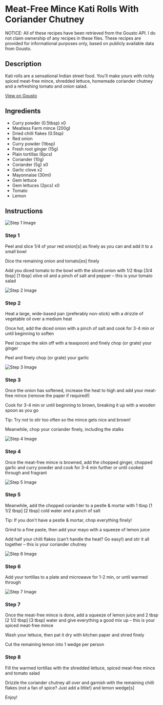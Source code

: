 # Meat-Free Mince Kati Rolls With Coriander Chutney

NOTICE: All of these recipes have been retrieved from the Gousto API. I do not claim ownership of any recipes in these files. These recipes are provided for informational purposes only, based on publicly available data from Gousto.

## Description

Kati rolls are a sensational Indian street food. You'll make yours with richly spiced meat-free mince, shredded lettuce, homemade coriander chutney and a refreshing tomato and onion salad.

[View on Gousto](https://www.gousto.co.uk/recipes/cookbook/meat-free-mince-kati-rolls-with-coriander-chutney)

## Ingredients

- Curry powder (0.5tbsp) x0
- Meatless Farm mince (200g)
- Dried chilli flakes (0.5tsp)
- Red onion
- Curry powder (1tbsp)
- Fresh root ginger (15g)
- Plain tortillas (6pcs)
- Coriander (10g)
- Coriander (5g) x0
- Garlic clove x2
- Mayonnaise (30ml)
- Gem lettuce
- Gem lettuces (2pcs) x0
- Tomato
- Lemon

## Instructions

![Step 1 Image](https://production-media.gousto.co.uk/cms/recipe-step-image/step-1-1624292998156-x200.jpg)

### Step 1

Peel and slice 1/4 of your<span class="text-danger"> </span>red onion[s] as finely as you can and add it to a small bowl

Dice the remaining onion and tomato[es] finely

Add you diced tomato to the bowl with the sliced onion with 1/2 tbsp <span class="text-purple">[3/4 tbsp]</span> <span class="text-danger">[1 tbsp]</span> olive oil and a pinch of salt and pepper – this is your tomato salad

![Step 2 Image](https://production-media.gousto.co.uk/cms/recipe-step-image/step-2-1624293012254-x200.jpg)

### Step 2

Heat a large, wide-based pan (preferably non-stick) with a drizzle of vegetable oil over a medium heat

Once hot, add the diced onion with a pinch of salt and cook for 3-4 min or until beginning to soften

Peel (scrape the skin off with a teaspoon) and finely chop (or grate) your ginger

Peel and finely chop (or grate) your garlic

![Step 3 Image](https://production-media.gousto.co.uk/cms/recipe-step-image/step-3-1624293027338-x200.jpg)

### Step 3

Once the onion has softened, increase the heat to high and add your meat-free mince (remove the paper if required!)

Cook for 3-4 min or until beginning to brown, breaking it up with a wooden spoon as you go

Tip: Try not to stir too often so the mince gets nice and brown!

Meanwhile, chop your coriander finely, including the stalks

![Step 4 Image](https://production-media.gousto.co.uk/cms/recipe-step-image/step-4-1624293037626-x200.jpg)

### Step 4

Once the meat-free mince is browned, add the chopped ginger, chopped garlic and curry powder and cook for 3-4 min further or until cooked through and fragrant

![Step 5 Image](https://production-media.gousto.co.uk/cms/recipe-step-image/step-5-1624293048792-x200.jpg)

### Step 5

Meanwhile, add the chopped coriander to a pestle & mortar with 1 tbsp <span class="text-purple">[1 1/2 tbsp]</span><span class="text-danger"> [2 tbsp] </span>cold water and a pinch of salt

Tip: If you don't have a pestle & mortar, chop everything finely!

Grind to a fine paste, then add your mayo with a squeeze of<span class="text-danger"> </span>lemon juice

Add half your chilli flakes (can't handle the heat? Go easy!) and stir it all together – this is your coriander chutney

![Step 6 Image](https://production-media.gousto.co.uk/cms/recipe-step-image/Plain-tortillas-on-a-plate-1662566778127-x200.jpg)

### Step 6

Add your tortillas to a plate and microwave for 1-2 min, or until warmed through

![Step 7 Image](https://production-media.gousto.co.uk/cms/recipe-step-image/step-7-1624293071903-x200.jpg)

### Step 7

Once the meat-free mince is done, add a squeeze of lemon juice and 2 tbsp <span class="text-purple">[2 1/2 tbsp]</span> <span class="text-danger">[3 tbsp]</span> water and give everything a good mix up – this is your spiced meat-free mince

Wash your lettuce, then pat it dry with kitchen paper and shred finely

Cut the remaining lemon into 1 wedge per person

### Step 8

Fill the warmed tortillas with the shredded lettuce, spiced meat-free mince and tomato salad

Drizzle the coriander chutney all over and garnish with the remaining chilli flakes (not a fan of spice? Just add a little!) and lemon wedge[s]

Enjoy!

